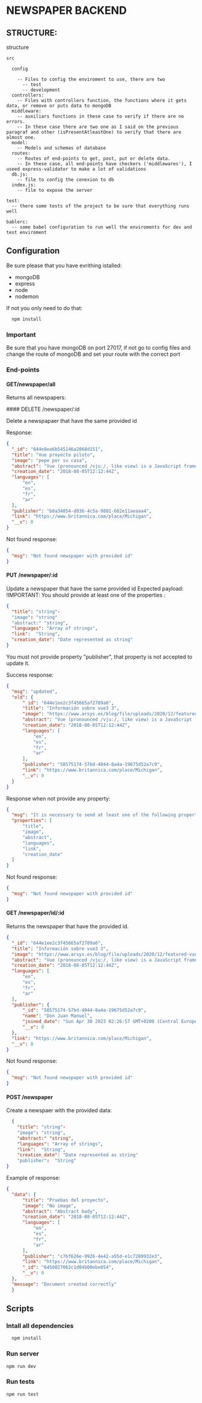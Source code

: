 # NEWSPAPER BACKEND

## STRUCTURE:
  structure


    src

      config

        -- Files to config the enviroment to use, there are two
          -- test
          -- development
      controllers:
        -- Files with controllers function, the functions where it gets data, or remove or puts data to mongoDB
      middleware:
        -- auxiliars functions in these case to verify if there are no errors.
        -- In these case there are two one as I said on the previous paragraf and other (isPresentAtleastOne) to verify that there are almost one.
      model:
        -- Models and schemas of database
      routes:
        -- Routes of end-points to get, post, put or delete data.
        -- In these case, all end-points have checkers ('middlewares'), I useed express-validator to make a lot of validations
      db.js:
        -- file to config the conexion to db
      index.js:
        -- file to expose the server

    test:
      -- there some tests of the project to be sure that everything runs well

    bablerc: 
      -- some babel configuration to run well the enviroments for dev and test enviroment

## Configuration
Be sure please that you have evrithing istalled:

  - mongoDB
  - express
  - node
  - nodemon

If not you only need to do that:
```sh
  npm install
```
### Important 
  Be sure that you have mongoDB on port 27017, if not go to config files and change the route of mongoDB and set your route with the correct port

### End-points

#### GET/newspaper/all

  Returns all newspapers:
  

#### DELETE /newspaper/:id


  Delete a newspapaer that have the same provided id


  Response:
  ```json
  {
    "_id": "644e8ea6b545146a2068d151",
    "title": "Vue proyecto piloto",
    "image": "pepe por su casa",
    "abstract": "Vue (pronounced /vjuː/, like view) is a JavaScript framework for building user interfaces.... Vue can be used in different ways ",
    "creation_date": "2018-08-05T12:12:44Z",
    "languages": [
        "en",
        "es",
        "fr",
        "ar"
    ],
    "publisher": "b8a34054-d836-4c5a-9801-682e11aeaaa4",
    "link": "https://www.britannica.com/place/Michigan",
    "__v": 0
}
  ```

  Not found response:
  ```json
  {
    "msg": "Not found newspaper with provided id"
  }
  ```

#### PUT /newspaper/:id

  Update a newspaper that have the same provided id
  Expected payload: !IMPORTANT: You should provide at least one of the properties :
  ```json
  {
    "title": "string"·
    "image": "string"
    "abstract:" "string",
    "languages": "Array of strings",
    "link":  "String",
    "creation_date": "Date represented as string"
  }
  ```
  You must not provide property "publisher", that property is not accepted to update it.

  Success response:
  ```json
  {
    "msg": "updated",
    "old": {
        "_id": "644e1ee2c3f45665af2789a6",
        "title": "Información sobre vue3 3",
        "image": "https://www.arsys.es/blog/file/uploads/2020/12/featured-vue3.jpg",
        "abstract": "Vue (pronounced /vjuː/, like view) is a JavaScript framework for building user interfaces. ...  Depending on your use case, Vue can be used in different ways ",
        "creation_date": "2018-08-05T12:12:44Z",
        "languages": [
            "en",
            "es",
            "fr",
            "ar"
        ],
        "publisher": "58575174-57bd-4044-8a4a-19675d52a7c9",
        "link": "https://www.britannica.com/place/Michigan",
        "__v": 0
    }
}
  ```

  Response when not provide any property:
  ```json
  {
    "msg": "It is necessary to send at least one of the following properties",
    "properties": [
        "title",
        "image",
        "abstract",
        "languages",
        "link",
        "creation_date"
    ]
  }
  ```

  Not found response:
  ```json
  {
    "msg": "Not found newspaper with provided id"
  }
  ```

#### GET /newspaper/id/:id
  Returns the newspaper that have the provided id.
  ```json
  {
    "_id": "644e1ee2c3f45665af2789a6",
    "title": "Información sobre vue3 3",
    "image": "https://www.arsys.es/blog/file/uploads/2020/12/featured-vue3.jpg",
    "abstract": "Vue (pronounced /vjuː/, like view) is a JavaScript framework for building user interfaces. ...  Depending on your use case, Vue can be used in different ways ",
    "creation_date": "2018-08-05T12:12:44Z",
    "languages": [
        "en",
        "es",
        "fr",
        "ar"
    ],
    "publisher": {
        "_id": "58575174-57bd-4044-8a4a-19675d52a7c9",
        "name": "Don Juan Manuel",
        "joined_date": "Sun Apr 30 2023 02:26:57 GMT+0200 (Central European Summer Time)",
        "__v": 0
    },
    "link": "https://www.britannica.com/place/Michigan",
    "__v": 0
  }
  ```

  Not found response:
  ```json
  {
    "msg": "Not found newspaper with provided id"
  }
  ```

#### POST /newspaper
  Create a newspaer with the provided data:
  ```json
    {
      "title": "string"·
      "image": "string",
      "abstract:" "string",
      "languages": "Array of strings",
      "link":  "String",
      "creation_date": "Date represented as string"
      "publisher":  "String"
  }
  ```

  Example of response: 
  ```json
  {
    "data": {
        "title": "Pruebas del proyecto",
        "image": "No image",
        "abstract": "Abstract body",
        "creation_date": "2018-08-05T12:12:44Z",
        "languages": [
            "en",
            "es",
            "fr",
            "ar"
        ],
        "publisher": "c7bf626e-9926-4e42-a55d-e1c7289932e3",
        "link": "https://www.britannica.com/place/Michigan",
        "_id": "6450027062c1d84b00ebe854",
        "__v": 0
    },
    "message": "Document created correctly"
    }
  ```

## Scripts
  ### Intall all dependencies
```sh
  npm install
```

### Run server
```sh
npm run dev
```

### Run tests
```sh
npm run test
```